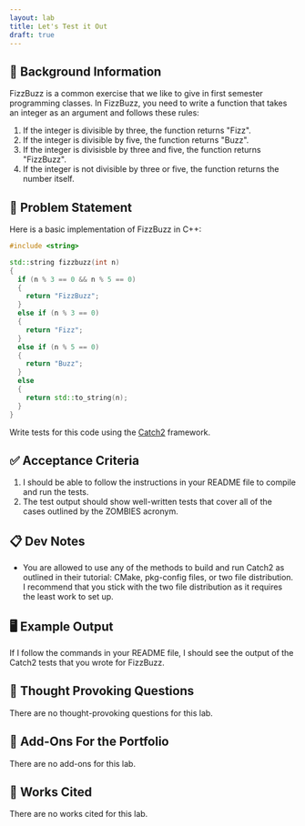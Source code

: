 ```yaml
---
layout: lab
title: Let's Test it Out
draft: true
---
```


## 🔖 Background Information

FizzBuzz is a common exercise that we like to give in first semester programming classes. In FizzBuzz, you need to write a function that takes an integer as an argument and follows these rules:

1. If the integer is divisible by three, the function returns "Fizz".
2. If the integer is divisible by five, the function returns "Buzz".
3. If the integer is divisisble by three and five, the function returns "FizzBuzz".
4. If the integer is not divisible by three or five, the function returns the number itself.

## 🎯 Problem Statement

Here is a basic implementation of FizzBuzz in C++:

```cpp
#include <string>

std::string fizzbuzz(int n)
{
  if (n % 3 == 0 && n % 5 == 0)
  {
    return "FizzBuzz";
  }
  else if (n % 3 == 0)
  {
    return "Fizz";
  }
  else if (n % 5 == 0)
  {
    return "Buzz";
  }
  else
  {
    return std::to_string(n);
  }
}
```

Write tests for this code using the [Catch2](https://github.com/catchorg/Catch2) framework.

## ✅ Acceptance Criteria

1. I should be able to follow the instructions in your README file to compile and run the tests.
2. The test output should show well-written tests that cover all of the cases outlined by the ZOMBIES acronym.

## 📋 Dev Notes

* You are allowed to use any of the methods to build and run Catch2 as outlined in their tutorial: CMake, pkg-config files, or two file distribution. I recommend that you stick with the two file distribution as it requires the least work to set up.

## 🖥️ Example Output

If I follow the commands in your README file, I should see the output of the Catch2 tests that you wrote for FizzBuzz.

## 📝 Thought Provoking Questions

There are no thought-provoking questions for this lab.

## 💼 Add-Ons For the Portfolio

There are no add-ons for this lab.

## 📘 Works Cited

There are no works cited for this lab.

